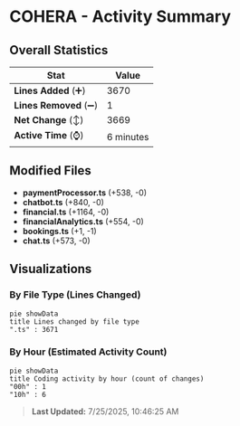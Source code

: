 # COHERA - Activity Summary 

## Overall Statistics

| Stat                   | Value                                                             |
| ---------------------- | ----------------------------------------------------------------- |
| **Lines Added** (➕)   | 3670                                          |
| **Lines Removed** (➖) | 1                                        |
| **Net Change** (↕)    | 3669                |
| **Active Time** (⌚)   | 6 minutes |


## Modified Files
- **paymentProcessor.ts** (+538, -0)
- **chatbot.ts** (+840, -0)
- **financial.ts** (+1164, -0)
- **financialAnalytics.ts** (+554, -0)
- **bookings.ts** (+1, -1)
- **chat.ts** (+573, -0)

## Visualizations

### By File Type (Lines Changed)

```mermaid
pie showData
title Lines changed by file type
".ts" : 3671
```

### By Hour (Estimated Activity Count)

```mermaid
pie showData
title Coding activity by hour (count of changes)
"00h" : 1
"10h" : 6
```


> **Last Updated:** 7/25/2025, 10:46:25 AM